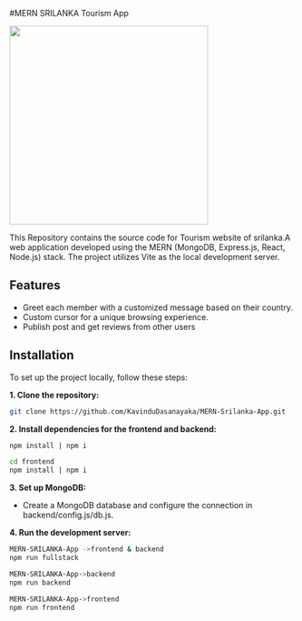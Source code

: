 
#MERN SRILANKA Tourism App

<p><a  href="https://github.com/kavindudasanayaka"><img  src="https://skillicons.dev/icons?i=mongo,express,react,nodejs,vite,redux,tailwind,vscode,github"  width=350></a></p>

This Repository contains the source code for Tourism website of srilanka.A web application developed using the MERN (MongoDB, Express.js, React, Node.js) stack. The project utilizes Vite as the local development server.

## Features

- Greet each member with a customized message based on their country.
- Custom cursor for a unique browsing experience.
- Publish post and get reviews from other users


## Installation

To set up the project locally, follow these steps:

**1. Clone the repository:**

```bash
git clone https://github.com/KavinduDasanayaka/MERN-Srilanka-App.git
```

**2. Install dependencies for the frontend and backend:**

```bash
npm install | npm i

cd frontend
npm install | npm i
```

**3. Set up MongoDB:**

- Create a MongoDB database and configure the connection in backend/config.js/db.js.

**4. Run the development server:**

```bash
MERN-SRILANKA-App ->frontend & backend
npm run fullstack

MERN-SRILANKA-App->backend
npm run backend

MERN-SRILANKA-App->frontend
npm run frontend
```


